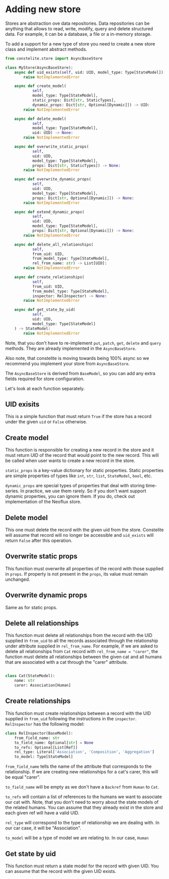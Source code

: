 # Adding new store

Stores are abstraction ove data repositories. Data repositories can be anything that allows to read, write, modify, query and delete structured data. For example, it can be a database, a file or a in-memory storage.

To add a support for a new type of store you need to create a new store class and implement abstract methods.

```python
from constelite.store import AsyncBaseStore

class MyStore(AsyncBaseStore):
    async def uid_exists(self, uid: UID, model_type: Type[StateModel]) -> bool:
        raise NotImplementedError

    async def create_model(
            self,
            model_type: Type[StateModel],
            static_props: Dict[str, StaticTypes],
            dynamic_props: Dict[str, Optional[Dynamic]]) -> UID:
        raise NotImplementedError

    async def delete_model(
            self,
            model_type: Type[StateModel],
            uid: UID) -> None:
        raise NotImplementedError

    async def overwrite_static_props(
            self,
            uid: UID,
            model_type: Type[StateModel],
            props: Dict[str, StaticTypes]) -> None:
        raise NotImplementedError

    async def overwrite_dynamic_props(
            self,
            uid: UID,
            model_type: Type[StateModel],
            props: Dict[str, Optional[Dynamic]]) -> None:
        raise NotImplementedError

    async def extend_dynamic_props(
            self,
            uid: UID,
            model_type: Type[StateModel],
            props: Dict[str, Optional[Dynamic]]) -> None:
        raise NotImplementedError

    async def delete_all_relationships(
            self,
            from_uid: UID,
            from_model_type: Type[StateModel],
            rel_from_name: str) -> List[UID]:
        raise NotImplementedError

    async def create_relationships(
            self,
            from_uid: UID,
            from_model_type: Type[StateModel],
            inspector: RelInspector) -> None:
        raise NotImplementedError

    async def get_state_by_uid(
            self,
            uid: UID,
            model_type: Type[StateModel]
    ) -> StateModel:
        raise NotImplementedError
```

Note, that you don't have to re-implement `put`, `patch`, `get`, `delete` and `query` methods. They are already implemented in the `AsyncBaseStore`.

Also note, that constelite is moving towards being 100% async so we recommend you implement your store from `AsyncBaseStore`.

The `AsyncBaseStore` is derived from `BaseModel`, so you can add any extra fields required for store configuration.

Let's look at each function separately.

## UID exisits

This is a simple function that must return `True` if the store has a record under the given `uid` or `False` otherwise.

## Create model

This function is responsible for creating a new record in the store and it must return UID of the record that would point to the new record. This will be called when user wants to create a new record in the store.

`static_props` is a key-value dictionary for static properties. Static properties are simple properties of types like `int`, `str`, `list`, `StateModel`, `bool`, etc.

`dynamic_props` are special types of properties that deal with storing time-series. In practice, we use them rarely. So if you don't want support dynamic properties, you can ignore them. If you do, check out implementation of the Neoflux store.

## Delete model

This one must delete the record with the given uid from the store. Constelite will assume that record will no longer be accessible and `uid_exists` will return `False` after this operation.

## Overwrite static props

This function must overwrite all properties of the record with those supplied in `props`. If property is not present in the `props`, its value must remain unchanged.

## Overwrite dynamic props

Same as for static props.

## Delete all relationships

This function must delete all relationships from the record with the UID supplied in `from_uid` to all the records associated through the relationship under attribute supplied in `rel_from_name`. For example, if we are asked to delete all relationships from `Cat` record with `rel_from_name = "carer"`, the function must delete all relationships between the given cat and all humans that are associated with a cat through the "carer" attribute.

```python

class Cat(StateModel):
    name: str
    carer: Association[Human]
```

## Create relationships

This function must create relationships between a record with the UID supplied in `from_uid` following the instructions in the `inspector`. `RelInspector` has the following model:

```python
class RelInspector(BaseModel):
    from_field_name: str
    to_field_name: Optional[str] = None
    to_refs: Optional[List[Ref]]
    rel_type: Literal['Association', 'Composition', 'Aggregation']
    to_model: Type[StateModel]
```

`from_field_name` tells the name of the attribute that corresponds to the relationship. If we are creating new relationships for a cat's carer, this will be equal "carer".

`to_field_name` will be empty as we don't have a `Backref` from `Human` to `Cat`. 

`to_refs` will contain a list of references to the humans we want to associate our cat with. Note, that you don't need to worry about the state models of the related humans. You can assume that they already exist in the store and each given ref will have a valid UID.

`rel_type` will correspond to the type of relationship we are dealing with. In our car case, it will be "Association".

`to_model` will be a type of model we are relating to. In our case, `Human`

## Get state by uid

This function must return a state model for the record with given UID. You can assume that the record with the given UID exists.